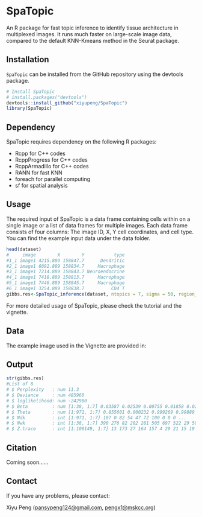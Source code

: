 SpaTopic
=======

An R package for fast topic inference to identify tissue architecture in multiplexed images.
It runs much faster on large-scale image data, compared to the default KNN-Kmeans method in the Seurat package.


## Installation

`SpaTopic` can be installed from the GitHub repository using the devtools package.

``` r
# Install SpaTopic
# install.packages("devtools")
devtools::install_github("xiyupeng/SpaTopic")
library(SpaTopic)
```

## Dependency

SpaTopic requires dependency on the following R packages:

- Rcpp  for C++ codes
- RcppProgress for C++ codes
- RcppArmadillo for C++ codes
- RANN for fast KNN 
- foreach  for parallel computing
- sf for spatial analysis

## Usage

The required input of SpaTopic is a data frame containing cells within on a single image or a list of data frames for multiple images. Each data frame consists of four columns: The image ID, X, Y cell coordinates, and cell type. 
You can find the example input data under the data folder.

``` r
head(dataset)
#     image        X        Y           type
#1_1 image1 4215.889 158847.7      Dendritic
#2_1 image1 6092.889 158834.7     Macrophage
#3_1 image1 7214.889 158843.7 Neuroendocrine
#4_1 image1 7418.889 158813.7     Macrophage
#5_1 image1 7446.889 158845.7     Macrophage
#6_1 image1 3254.889 158838.7          CD4 T
gibbs.res<-SpaTopic_inference(dataset, ntopics = 7, sigma = 50, region_radius = 400)
```

For more detailed usage of SpaTopic,
please check the tutorial and the vignette.

## Data

The example image used in the Vignette are provided in: 

## Output

``` r
str(gibbs.res)
#List of 8
# $ Perplexity   : num 11.3
# $ Deviance     : num 485960
# $ loglikelihood: num -242980
# $ Beta         : num [1:38, 1:7] 0.03587 0.02539 0.00755 0.01858 0.02585 ...
# $ Theta        : num [1:971, 1:7] 0.855601 0.000232 0.999269 0.99889 0.998725 ...
# $ Ndk          : int [1:971, 1:7] 107 0 82 54 47 72 100 0 0 0 ...
# $ Nwk          : int [1:38, 1:7] 390 276 82 202 281 505 697 522 29 58 ...
# $ Z.trace      : int [1:100149, 1:7] 13 173 27 164 157 4 20 21 15 19 ...
```

## Citation

Coming soon......

## Contact

If you have any problems, please contact:

Xiyu Peng (pansypeng124@gmail.com, pengx1@mskcc.org)



